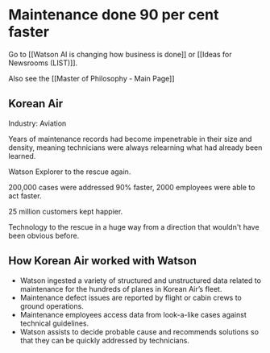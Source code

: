 # Maintenance done 90 per cent faster

Go to [[Watson AI is changing how business is done]] or [[Ideas for Newsrooms (LIST)]]. 

Also see the [[Master of Philosophy - Main Page]]

## Korean Air 

Industry: Aviation

Years of maintenance records had become impenetrable in their size and density, meaning technicians were always relearning what had already been learned.

Watson Explorer to the rescue again.

200,000 cases were addressed 90% faster, 2000 employees were able to act faster.

25 million customers kept happier. 

Technology to the rescue in a huge way from a direction that wouldn't have been obvious before. 

## How Korean Air worked with Watson

- Watson ingested a variety of structured and unstructured data related to maintenance for the hundreds of planes in Korean Air’s fleet.
- Maintenance defect issues are reported by flight or cabin crews to ground operations.
- Maintenance employees access data from look-a-like cases against technical guidelines.
- Watson assists to decide probable cause and recommends solutions so that they can be quickly addressed by technicians.

